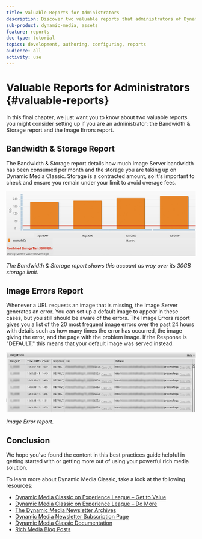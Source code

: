 ```yaml
---
title: Valuable Reports for Administrators
description: Discover two valuable reports that administrators of Dynamic Media Classic should consider setting up.
sub-product: dynamic-media, assets
feature: reports
doc-type: tutorial
topics: development, authoring, configuring, reports
audience: all
activity: use
---
```


# Valuable Reports for Administrators {#valuable-reports}

In this final chapter, we just want you to know about two valuable reports you might consider setting up if you are an administrator: the Bandwidth &amp; Storage report and the Image Errors report.

## Bandwidth &amp; Storage Report

The Bandwidth &amp; Storage report details how much Image Server bandwidth has been consumed per month and the storage you are taking up on Dynamic Media Classic. Storage is a contracted amount, so it's important to check and ensure you remain under your limit to avoid overage fees.

![image](assets/valuable-reports/reports-1.jpg)

_The Bandwidth &amp; Storage report shows this account as way over its 30GB storage limit._

## Image Errors Report

Whenever a URL requests an image that is missing, the Image Server generates an error. You can set up a default image to appear in these cases, but you still should be aware of the errors. The Image Errors report gives you a list of the 20 most frequent image errors over the past 24 hours with details such as how many times the error has occurred, the image giving the error, and the page with the problem image. If the Response is "DEFAULT," this means that your default image was served instead.

![image](assets/valuable-reports/reports-2.jpg)

_Image Error report._

## Conclusion

We hope you've found the content in this best practices guide helpful in getting started with or getting more out of using your powerful rich media solution.

To learn more about Dynamic Media Classic, take a look at the following resources:

- [Dynamic Media Classic on Experience League – Get to Value](https:guided.adobe.com/?launch=AEM-5a#recommended/solutions/experience-manager)
- [Dynamic Media Classic on Experience League – Do More](https:guided.adobe.com/?launch=AEM-6a#recommended/solutions/experience-manager)
- [The Dynamic Media Newsletter Archives](https://docs.adobe.com/content/help/en/dynamic-media-classic/using/dynamic-media-newsletter.html)
- [Dynamic Media Newsletter Subscription Page](https://www.adobe.com/subscription/dynamic-media-newsletter.html)
- [Dynamic Media Classic Documentation](https://docs.adobe.com/content/help/en/dynamic-media-classic/using/home.html)
- [Rich Media Blog Posts](https://theblog.adobe.com/tag/dynamic-media)
